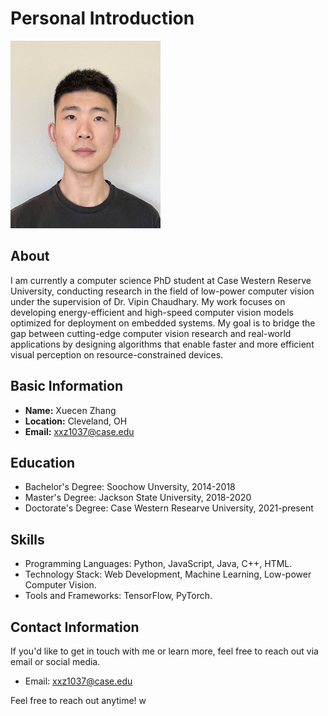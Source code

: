 # Personal Introduction

<img src="image.jpg" width="240" height="300" />


## About

I am currently a computer science PhD student at Case Western Reserve University, conducting research in the field of low-power computer vision under the supervision of Dr. Vipin Chaudhary. My work focuses on developing energy-efficient and high-speed computer vision models optimized for deployment on embedded systems. My goal is to bridge the gap between cutting-edge computer vision research and real-world applications by designing algorithms that enable faster and more efficient visual perception on resource-constrained devices.

## Basic Information

- **Name:** Xuecen Zhang
- **Location:** Cleveland, OH
- **Email:** xxz1037@case.edu

## Education

- Bachelor's Degree: Soochow Unversity, 2014-2018
- Master's Degree: Jackson State University, 2018-2020
- Doctorate's Degree: Case Western Researve University, 2021-present

## Skills

- Programming Languages:  Python, JavaScript, Java, C++, HTML.
- Technology Stack: Web Development, Machine Learning, Low-power Computer Vision.
- Tools and Frameworks: TensorFlow, PyTorch.

## Contact Information

If you'd like to get in touch with me or learn more, feel free to reach out via email or social media.

- Email: xxz1037@case.edu

Feel free to reach out anytime!
w
